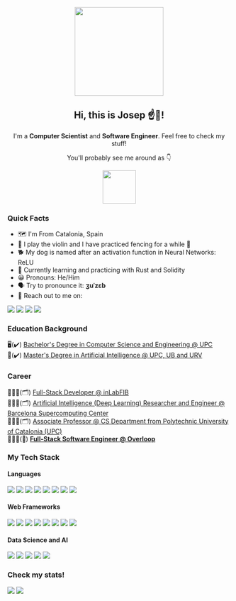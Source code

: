 <p align="center" width="300">
   <img align="center" width="200" src="https://github.com/josepdecid/josepdecid/blob/main/josep.png?raw=true" />
   <h2 align="center">Hi, this is Josep ☝️👋!</h2>
</p>

<div align="center">
   <p>I'm a <strong>Computer Scientist</strong> and <strong>Software Engineer</strong>. Feel free to check my stuff!</p>
   <p>You'll probably see me around as 👇</p>
   <img width="75" src="https://github.com/josepdecid/josepdecid/blob/main/josep-icon.png?raw=true" />
</div>

<h3> Quick Facts</h3>
<div>
  <ul>
     <li>🗺️ I'm From Catalonia, Spain</li>
     <li>🎻 I play the violin and I have practiced fencing for a while 🤺</li>
     <li>🐕 My dog is named after an activation function in Neural Networks: ReLU</li>
     <li>🌱 Currently learning and practicing with Rust and Solidity</li>
     <li>😀 Pronouns: He/Him</li>
     <li>🗣️ Try to pronounce it: <strong>ʒuˈzɛb</strong></li>
     <li>📲 Reach out to me on:</li>
  </ul>
   <a href="mailto:josep.de.cid@gmail.com" target="_blank">
      <img src="https://img.shields.io/badge/Gmail-D14836?style=for-the-badge&logo=gmail&logoColor=white" /></a>
   <a href="https://twitter.com/josepdecid" target="_blank">
      <img src="https://img.shields.io/badge/Twitter%20-%231DA1F2.svg?&style=for-the-badge&logo=Twitter&logoColor=white" /></a>
   <a href="https://www.linkedin.com/in/josepdecid/" target="_blank">
      <img src="https://img.shields.io/badge/linkedin%20-%230077B5.svg?&style=for-the-badge&logo=linkedin&logoColor=white" /></a>
   <a href="https://stackoverflow.com/users/6276241/josepdecid" target="_blank">
      <img src="https://img.shields.io/badge/Stack_Overflow-FE7A16?style=for-the-badge&logo=stack-overflow&logoColor=white" /></a>
</div>

<h3>Education Background</h3>
<div>
   <span> 🖥️(✔️) <a href="https://www.fib.upc.edu/en/studies/bachelors-degrees/bachelor-degree-informatics-engineering" target="_blank">
      Bachelor's Degree in Computer Science and Engineering @ UPC
   </a></span><br />
   <span> 🧠(✔️) <a href="https://www.fib.upc.edu/en/studies/masters/master-artificial-intelligence" target="_blank">
      Master's Degree in Artificial Intelligence @ UPC, UB and URV
   </a></span><br />
</div>

<h3>Career</h3>
<div>
   <span> 👨🏻‍💻(🗂️) <a href="https://inlab.fib.upc.edu/en" target="_blank">
      Full-Stack Developer @ inLabFIB
   </a></span><br />
   <span> 👨🏻‍🔬(🗂️) <a href="https://www.bsc.es/" target="_blank">
     Artificial Intelligence (Deep Learning) Researcher and Engineer @ Barcelona Supercomputing Center
   </a></span><br />
   <span> 👨🏻‍🏫(🗂️) <a href="https://www.fib.upc.edu/en/research/departments/computer-science" target="_blank">
      Associate Professor @ CS Department from Polytechnic University of Catalonia (UPC)
   </a></span><br />
   <span> 👨🏻‍💻(🚩) <strong><a href="https://www.overloop.io/" target="_blank">
      Full-Stack Software Engineer @ Overloop
   </strong></a></span><br />
</div>

<h3>My Tech Stack</h3>
<div>
   <h4>Languages</h4>
   <img src="https://img.shields.io/badge/python%20-%2314354C.svg?&style=for-the-badge&logo=python&logoColor=white"/>
   <img src="https://img.shields.io/badge/javascript-%23323330.svg?style=for-the-badge&logo=javascript&logoColor=%23F7DF1E" />
   <img src="https://img.shields.io/badge/typescript%20-%23007ACC.svg?&style=for-the-badge&logo=typescript&logoColor=white"/>
   <img src="https://img.shields.io/badge/c++%20-%2300599C.svg?&style=for-the-badge&logo=c%2B%2B&ogoColor=white"/>
   <img src="https://img.shields.io/badge/c%23%20-%23239120.svg?&style=for-the-badge&logo=c-sharp&logoColor=white"/>
   <img src="https://img.shields.io/badge/java-%23ED8B00.svg?&style=for-the-badge&logo=java&logoColor=white"/>
   <img src="https://img.shields.io/badge/php-%23777BB4.svg?&style=for-the-badge&logo=php&logoColor=white"/>
   <img src="https://img.shields.io/badge/kotlin-%230095D5.svg?&style=for-the-badge&logo=kotlin&logoColor=white"/>
   
   
   <h4>Web Frameworks</h4>
   <img src="https://img.shields.io/badge/react%20-%2320232a.svg?&style=for-the-badge&logo=react&logoColor=%2361DAFB"/>
   <img src="https://img.shields.io/badge/react_native%20-%2320232a.svg?&style=for-the-badge&logo=react&logoColor=%2361DAFB"/>
   <img src="https://img.shields.io/badge/redux%20-%23593d88.svg?&style=for-the-badge&logo=redux&logoColor=white"/>
   <img src="https://img.shields.io/badge/django%20-%23092E20.svg?&style=for-the-badge&logo=django&logoColor=white"/>
   <img src="https://img.shields.io/badge/flask%20-%23000.svg?&style=for-the-badge&logo=flask&logoColor=white"/>
   <img src="https://img.shields.io/badge/laravel%20-%23FF2D20.svg?&style=for-the-badge&logo=laravel&logoColor=white"/>
   <img src="https://img.shields.io/badge/tailwindcss%20-%2338B2AC.svg?&style=for-the-badge&logo=tailwind-css&logoColor=white"/>
   <img src="https://img.shields.io/badge/material%20ui%20-%230081CB.svg?&style=for-the-badge&logo=material-ui&logoColor=white"/>
   
   <h4>Data Science and AI</h4>
   <img src="https://img.shields.io/badge/PyTorch%20-%23EE4C2C.svg?&style=for-the-badge&logo=PyTorch&logoColor=white" />
   <img src="https://img.shields.io/badge/Keras%20-%23D00000.svg?&style=for-the-badge&logo=Keras&logoColor=white"/>
   <img src="https://img.shields.io/badge/TensorFlow%20-%23FF6F00.svg?&style=for-the-badge&logo=TensorFlow&logoColor=white" />
   <img src="https://img.shields.io/badge/numpy%20-%23013243.svg?&style=for-the-badge&logo=numpy&logoColor=white" />
   <img src="https://img.shields.io/badge/pandas%20-%23150458.svg?&style=for-the-badge&logo=pandas&logoColor=white" />
</div>

<h3> Check my stats!</h3>
<div>
  <img src="https://github-readme-stats.vercel.app/api/top-langs/?username=josepdecid&layout=compact&hide=Jupyter%20Notebook,Makefile,Shaderlab,HLSL&langs_count=10" />
  <img src="https://github-readme-stats.vercel.app/api?username=josepdecid&show_icons=true" />
</div>
